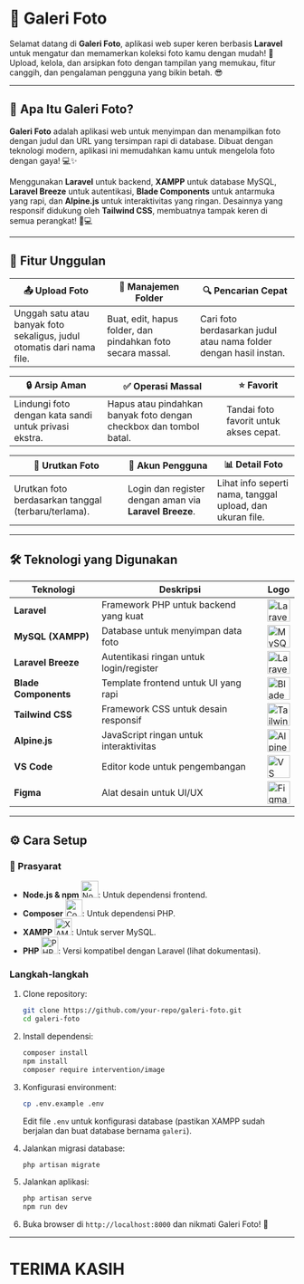 # 📸 Galeri Foto

Selamat datang di **Galeri Foto**, aplikasi web super keren berbasis **Laravel** untuk mengatur dan memamerkan koleksi foto kamu dengan mudah! 🚀 Upload, kelola, dan arsipkan foto dengan tampilan yang memukau, fitur canggih, dan pengalaman pengguna yang bikin betah. 😎

---

## 🌟 Apa Itu Galeri Foto?

**Galeri Foto** adalah aplikasi web untuk menyimpan dan menampilkan foto dengan judul dan URL yang tersimpan rapi di database. Dibuat dengan teknologi modern, aplikasi ini memudahkan kamu untuk mengelola foto dengan gaya! 💻✨

Menggunakan **Laravel** untuk backend, **XAMPP** untuk database MySQL, **Laravel Breeze** untuk autentikasi, **Blade Components** untuk antarmuka yang rapi, dan **Alpine.js** untuk interaktivitas yang ringan. Desainnya yang responsif didukung oleh **Tailwind CSS**, membuatnya tampak keren di semua perangkat! 📱💻

---

## 🎉 Fitur Unggulan

| 📤 **Upload Foto** | 📁 **Manajemen Folder** | 🔍 **Pencarian Cepat** |
|---------------------|-------------------------|-----------------------|
| Unggah satu atau banyak foto sekaligus, judul otomatis dari nama file. | Buat, edit, hapus folder, dan pindahkan foto secara massal. | Cari foto berdasarkan judul atau nama folder dengan hasil instan. |

| 🔒 **Arsip Aman** | ✅ **Operasi Massal** | ⭐ **Favorit** |
|-------------------|-----------------------|---------------|
| Lindungi foto dengan kata sandi untuk privasi ekstra. | Hapus atau pindahkan banyak foto dengan checkbox dan tombol batal. | Tandai foto favorit untuk akses cepat. |

| 🔄 **Urutkan Foto** | 👤 **Akun Pengguna** | 📊 **Detail Foto** |
|---------------------|---------------------|-------------------|
| Urutkan foto berdasarkan tanggal (terbaru/terlama). | Login dan register dengan aman via **Laravel Breeze**. | Lihat info seperti nama, tanggal upload, dan ukuran file. |

---

## 🛠️ Teknologi yang Digunakan

| Teknologi | Deskripsi | Logo |
|-----------|-----------|------|
| **Laravel** | Framework PHP untuk backend yang kuat | <img src="https://laravel.com/img/logomark.min.svg" width="40" alt="Laravel Logo"> |
| **MySQL (XAMPP)** | Database untuk menyimpan data foto | <img src="https://www.mysql.com/common/logos/logo-mysql-170x115.png" width="40" alt="MySQL Logo"> |
| **Laravel Breeze** | Autentikasi ringan untuk login/register | <img src="https://laravel.com/img/logomark.min.svg" width="40" alt="Laravel Breeze Logo"> |
| **Blade Components** | Template frontend untuk UI yang rapi | <img src="https://laravel.com/img/logomark.min.svg" width="40" alt="Blade Logo"> |
| **Tailwind CSS** | Framework CSS untuk desain responsif | <img src="https://tailwindcss.com/_next/static/media/tailwindcss-mark.3c5441fc7a190fb1800d4a5c7f07ba4b1345a9c8.svg" width="40" alt="Tailwind CSS Logo"> |
| **Alpine.js** | JavaScript ringan untuk interaktivitas | <img src="https://alpinejs.dev/alpine.png" width="40" alt="Alpine.js Logo"> |
| **VS Code** | Editor kode untuk pengembangan | <img src="https://code.visualstudio.com/assets/images/code-stable.png" width="40" alt="VS Code Logo"> |
| **Figma** | Alat desain untuk UI/UX | <img src="https://www.figma.com/favicon.ico" width="40" alt="Figma Logo"> |

---

## ⚙️ Cara Setup

### 🔧 Prasyarat
- **Node.js & npm** <img src="https://nodejs.org/static/images/logo.svg" width="30" alt="Node.js Logo">: Untuk dependensi frontend.
- **Composer** <img src="https://getcomposer.org/img/logo-composer-transparent.png" width="30" alt="Composer Logo">: Untuk dependensi PHP.
- **XAMPP** <img src="https://www.apachefriends.org/images/xampp-logo.svg" width="30" alt="XAMPP Logo">: Untuk server MySQL.
- **PHP** <img src="https://www.php.net/images/logos/new-php-logo.svg" width="30" alt="PHP Logo">: Versi kompatibel dengan Laravel (lihat dokumentasi).

### Langkah-langkah
1. Clone repository:
   ```bash
   git clone https://github.com/your-repo/galeri-foto.git
   cd galeri-foto
   ```

2. Install dependensi:
   ```bash
   composer install
   npm install
   composer require intervention/image
   ```

3. Konfigurasi environment:
   ```bash
   cp .env.example .env
   ```
   Edit file `.env` untuk konfigurasi database (pastikan XAMPP sudah berjalan dan buat database bernama `galeri`).

4. Jalankan migrasi database:
   ```bash
   php artisan migrate
   ```

5. Jalankan aplikasi:
   ```bash
   php artisan serve
   npm run dev
   ```

6. Buka browser di `http://localhost:8000` dan nikmati Galeri Foto! 🎉

---

# TERIMA KASIH
